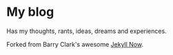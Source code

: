 # My blog
Has my thoughts, rants, ideas, dreams and experiences.

Forked from Barry Clark's awesome [Jekyll Now](https://github.com/barryclark/jekyll-now).


